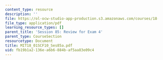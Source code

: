 ```yaml
---
content_type: resource
description: ''
file: https://ol-ocw-studio-app-production.s3.amazonaws.com/courses/18-01sc-single-variable-calculus-fall-2010/fb19b1a2136ea6b6884baf5aa83e09c4_MIT18_01SCF10_Ses85a.pdf
file_type: application/pdf
learning_resource_types: []
parent_title: 'Session 85: Review for Exam 4'
parent_type: CourseSection
resourcetype: Document
title: MIT18_01SCF10_Ses85a.pdf
uid: fb19b1a2-136e-a6b6-884b-af5aa83e09c4
---
```

